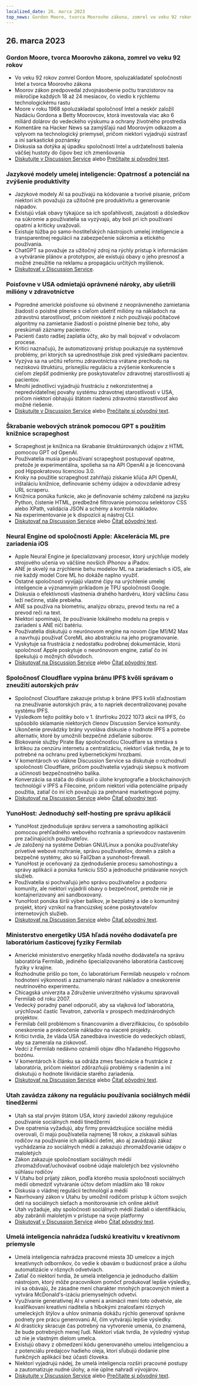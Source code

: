 ```yaml
---
localized_date: 26. marca 2023
top_news: Gordon Moore, tvorca Moorovho zákona, zomrel vo veku 92 rokov
---
```




## 26. marca 2023

### Gordon Moore, tvorca Moorovho zákona, zomrel vo veku 92 rokov

- Vo veku 92 rokov zomrel Gordon Moore, spoluzakladateľ spoločnosti Intel a tvorca Moorovho zákona
- Moorov zákon predpovedal zdvojnásobenie počtu tranzistorov na mikročipe každých 18 až 24 mesiacov, čo viedlo k rýchlemu technologickému rastu
- Moore v roku 1968 spoluzakladal spoločnosť Intel a neskôr založil Nadáciu Gordona a Betty Moorovcov, ktorá investovala viac ako 6 miliárd dolárov do vedeckého výskumu a ochrany životného prostredia
- Komentáre na Hacker News sa zamýšľajú nad Moorovým odkazom a vplyvom na technologický priemysel, pričom niektorí vyjadrujú sústrasť a iní sarkastické poznámky
- Diskusia sa dotýka aj úpadku spoločnosti Intel a udržateľnosti balenia väčšej hustoty do čipov bez ich zmenšovania
- [Diskutujte v Discussion Service](http://news.ycombinator.com/item?id=35297420) alebo [Prečítajte si pôvodný text](https://www.moore.org/article-detail?newsUrlName=in-memoriam-gordon-moore-1929-2023).

### Jazykové modely umelej inteligencie: Opatrnosť a potenciál na zvýšenie produktivity

- Jazykové modely AI sa používajú na kódovanie a tvorivé písanie, pričom niektorí ich považujú za užitočné pre produktivitu a generovanie nápadov.
- Existujú však obavy týkajúce sa ich spoľahlivosti, zaujatosti a dôsledkov na súkromie a používatelia sa vyzývajú, aby boli pri ich používaní opatrní a kriticky uvažovali.
- Existuje túžba po samo-hostiteľských nástrojoch umelej inteligencie a transparentnej regulácii na zabezpečenie súkromia a etického používania.
- ChatGPT sa považuje za užitočný zdroj na rýchly prístup k informáciám a vytváranie plánov a prototypov, ale existujú obavy o jeho presnosť a možné zneužitie na reklamu a propagáciu určitých myšlienok.
- [Diskutovať v Discussion Service](http://news.ycombinator.com/item?id=35299071).

### Poisťovne v USA odmietajú oprávnené nároky, aby ušetrili milióny v zdravotníctve

- Popredné americké poisťovne sú obvinené z neoprávneného zamietania žiadostí o poistné plnenie s cieľom ušetriť milióny na nákladoch na zdravotnú starostlivosť, pričom niektoré z nich používajú počítačové algoritmy na zamietanie žiadostí o poistné plnenie bez toho, aby preskúmali záznamy pacientov.
- Pacienti často radšej zaplatia účty, ako by mali bojovať v odvolacom procese.
- Kritici naznačujú, že automatizovaný prístup poukazuje na systémové problémy, pri ktorých sa uprednostňuje zisk pred výsledkami pacientov.
- Vyzýva sa na určitú reformu zdravotníctva vrátane prechodu na neziskovú štruktúru, prísnejšiu reguláciu a zvýšenie konkurencie s cieľom zlepšiť podmienky pre poskytovateľov zdravotnej starostlivosti aj pacientov.
- Mnohí jednotlivci vyjadrujú frustráciu z nekonzistentnej a nepredvídateľnej povahy systému zdravotnej starostlivosti v USA, pričom niektorí obhajujú štátom riadenú zdravotnú starostlivosť ako možné riešenie.
- [Diskutujte v Discussion Service](http://news.ycombinator.com/item?id=35304017) alebo [Prečítajte si pôvodný text](https://www.propublica.org/article/cigna-pxdx-medical-health-insurance-rejection-claims).

### Škrabanie webových stránok pomocou GPT s použitím knižnice scrapeghost

- Scrapeghost je knižnica na škrabanie štruktúrovaných údajov z HTML pomocou GPT od OpenAI.
- Používatelia musia pri používaní scrapeghost postupovať opatrne, pretože je experimentálna, spolieha sa na API OpenAI a je licencovaná pod Hippokratovou licenciou 3.0.
- Kroky na použitie scrapeghost zahŕňajú získanie kľúča API OpenAI, inštaláciu knižnice, definovanie schémy údajov a odovzdanie adresy URL scraperu.
- Knižnica ponúka funkcie, ako je definovanie schémy založené na jazyku Python, čistenie HTML, predbežné filtrovanie pomocou selektorov CSS alebo XPath, validácia JSON a schémy a kontrola nákladov.
- Na experimentovanie je k dispozícii aj nástroj CLI.
- [Diskutovať na Discussion Service](http://news.ycombinator.com/item?id=35305655) alebo [Čítať pôvodný text](https://jamesturk.github.io/scrapeghost/).

### Neural Engine od spoločnosti Apple: Akcelerácia ML pre zariadenia iOS

- Apple Neural Engine je špecializovaný procesor, ktorý urýchľuje modely strojového učenia vo väčšine novších iPhonov a iPadov.
- ANE je skvelý na zrýchlenie behu modelov ML na zariadeniach s iOS, ale nie každý model Core ML ho dokáže naplno využiť.
- Ostatné spoločnosti vyvíjajú vlastné čipy na urýchlenie umelej inteligencie a významným príkladom je TPU spoločnosti Google.
- Diskusia o efektívnosti vlastnenia drahého hardvéru, ktorý väčšinu času leží nečinne, stále prebieha.
- ANE sa používa na biometriu, analýzu obrazu, prevod textu na reč a prevod reči na text.
- Niektorí spomínajú, že používanie lokálneho modelu na prepis v zariadení s ANE ničí batériu.
- Používatelia diskutujú o neurónovom engine na novom čipe M1/M2 Max a navrhujú používať CoreML ako abstrakciu na jeho programovanie.
- Vyskytuje sa frustrácia z nedostatku podrobnej dokumentácie, ktorú spoločnosť Apple poskytuje o neurónovom engine, zatiaľ čo iní špekulujú o možných dôvodoch.
- [Diskutovať na Discussion Service](http://news.ycombinator.com/item?id=35301447) alebo [Čítať pôvodný text](https://github.com/hollance/neural-engine).

### Spoločnosť Cloudflare vypína bránu IPFS kvôli správam o zneužití autorských práv

- Spoločnosť Cloudflare zakazuje prístup k bráne IPFS kvôli sťažnostiam na zneužívanie autorských práv, a to napriek decentralizovanej povahe systému IPFS.
- Výsledkom tejto politiky bolo v 1. štvrťroku 2022 1073 akcií na IPFS, čo spôsobilo sklamanie niektorých členov Discussion Service komunity.
- Ukončenie prevádzky brány vyvoláva diskusie o hodnote IPFS a potrebe alternatív, ktoré by umožnili bezpečné zdieľanie súborov.
- Blokovanie služby Pirate Bay spoločnosťou Cloudflare sa stretáva s kritikou za cenzúru internetu a centralizáciu, niektorí však tvrdia, že je to potrebné na ochranu pred kybernetickými hrozbami.
- V komentároch vo vlákne Discussion Service sa diskutuje o rozhodnutí spoločnosti Cloudflare, pričom používatelia vyjadrujú skepsu k motívom a účinnosti bezpečnostného balíka.
- Konverzácia sa stáča do diskusií o úlohe kryptografie a blockchainových technológií v IPFS a Filecoine, pričom niektorí vidia potenciálne prípady použitia, zatiaľ čo iní ich považujú za prehnané marketingové pojmy.
- [Diskutovať na Discussion Service](http://news.ycombinator.com/item?id=35300200) alebo [Čítať pôvodný text](https://torrentfreak.com/cloudflare-disables-access-to-pirated-content-on-its-ipfs-gateway-230324/).

### YunoHost: Jednoduchý self-hosting pre správu aplikácií

- YunoHost zjednodušuje správu servera a samohosting aplikácií pomocou prehľadného webového rozhrania a sprievodcov nastavením pre začínajúcich používateľov.
- Je založený na systéme Debian GNU/Linux a ponúka používateľsky prívetivé webové rozhranie, správu používateľov, domén a záloh a bezpečné systémy, ako sú Fail2ban a yunohost-firewall.
- YunoHost je oceňovaný za zjednodušenie procesu samohostingu a správy aplikácií a ponúka funkciu SSO a jednoduché pridávanie nových služieb.
- Používatelia si pochvaľujú jeho správu používateľov a podporu komunity, ale niektorí vyjadrili obavy o bezpečnosť, pretože nie je kontajnerizovaný ani sandboxovaný.
- YunoHost ponúka širší výber balíkov, je bezplatný a ide o komunitný projekt, ktorý vznikol na francúzskej scéne poskytovateľov internetových služieb.
- [Diskutovať na Discussion Service](http://news.ycombinator.com/item?id=35300482) alebo [Čítať pôvodný text](https://yunohost.org).

### Ministerstvo energetiky USA hľadá nového dodávateľa pre laboratórium časticovej fyziky Fermilab

- Americké ministerstvo energetiky hľadá nového dodávateľa na správu laboratória Fermilab, jediného špecializovaného laboratória časticovej fyziky v krajine.
- Rozhodnutie prišlo po tom, čo laboratórium Fermilab neuspelo v ročnom hodnotení výkonnosti a zaznamenalo nárast nákladov a oneskorenie neutrínového experimentu.
- Chicagská univerzita a Združenie univerzitného výskumu spravovali Fermilab od roku 2007.
- Vedecký poradný panel odporučil, aby sa vlajková loď laboratória, urýchľovač častíc Tevatron, zatvorila v prospech medzinárodných projektov.
- Fermilab čelil problémom s financovaním a diverzifikáciou, čo spôsobilo oneskorenie a prekročenie nákladov na viaceré projekty.
- Kritici tvrdia, že vláda USA zanedbáva investície do vedeckých oblastí, aby sa zamerala na ziskovosť.
- Vedci z Fermilab nedávno oznámili objav dlho hľadaného Higgsovho bozónu.
- V komentároch k článku sa odráža zmes fascinácie a frustrácie z laboratória, pričom niektorí zdôrazňujú problémy s riadením a iní diskutujú o hodnote likvidácie starého zariadenia.
- [Diskutovať na Discussion Service](http://news.ycombinator.com/item?id=35303391) alebo [Čítať pôvodný text](https://www.science.org/content/article/major-shake-coming-fermilab-troubled-u-s-particle-physics-center).

### Utah zavádza zákony na reguláciu používania sociálnych médií tínedžermi

- Utah sa stal prvým štátom USA, ktorý zaviedol zákony regulujúce používanie sociálnych médií tínedžermi
- Dve opatrenia vyžadujú, aby firmy prevádzkujúce sociálne médiá overovali, či majú používatelia najmenej 18 rokov, a získavali súhlas rodičov na používanie ich aplikácií deťmi, ako aj zavádzajú zákaz vychádzania zo sociálnych médií a zakazujú zhromažďovanie údajov o maloletých
- Zákon zakazuje spoločnostiam sociálnych médií zhromažďovať/uchovávať osobné údaje maloletých bez výslovného súhlasu rodičov
- V Utahu bol prijatý zákon, podľa ktorého musia spoločnosti sociálnych médií obmedziť vytváranie účtov deťom mladším ako 18 rokov
- Diskusia o vládnej regulácii technológií a médií
- Navrhovaný zákon v Utahu by umožnil rodičom prístup k účtom svojich detí na sociálnych sieťach a monitorovanie ich online aktivít
- Utah vyžaduje, aby spoločnosti sociálnych médií žiadali o identifikáciu, aby zabránili maloletým v prístupe na svoje platformy
- [Diskutovať v Discussion Service](http://news.ycombinator.com/item?id=35307647) alebo [Čítať pôvodný text](https://www.bbc.com/news/world-us-canada-65060733).

### Umelá inteligencia nahrádza ľudskú kreativitu v kreatívnom priemysle

- Umelá inteligencia nahrádza pracovné miesta 3D umelcov a iných kreatívnych odborníkov, čo vedie k obavám o budúcnosť práce a úlohu automatizácie v rôznych odvetviach.
- Zatiaľ čo niektorí tvrdia, že umelá inteligencia je jednoducho ďalším nástrojom, ktorý môže pracovníkom pomôcť produkovať lepšie výsledky, iní sa obávajú, že zásadne mení charakter mnohých pracovných miest a vytvára McDonald's-izáciu priemyselných odvetví.
- Využívanie generatívnej AI v umení a animácii mení toto odvetvie, ale kvalifikovaní kreatívni riaditelia s hlbokými znalosťami rôznych umeleckých štýlov a uhlov snímania dokážu rýchlo generovať správne podnety pre prácu generovanú AI, čím vytvárajú lepšie výsledky.
- AI drasticky skracuje čas potrebný na vytvorenie umenia, čo znamená, že bude potrebných menej ľudí. Niektorí však tvrdia, že výsledný výstup už nie je vlastným dielom umelca.
- Existujú obavy z obmedzení kódu generovaného umelou inteligenciou a z potenciálu predajcov hadieho oleja, ktorí sľubujú dodanie plne funkčných aplikácií bez účasti človeka.
- Niektorí vyjadrujú nádej, že umelá inteligencia rozšíri pracovné postupy a zautomatizuje nudné úlohy, a nie úplne nahradí vývojárov.
- [Diskutujte v Discussion Service](http://news.ycombinator.com/item?id=35308498) alebo [Prečítajte si pôvodný text](https://reddit.com/r/blender/comments/121lhfq/i_lost_everything_that_made_me_love_my_job/).


